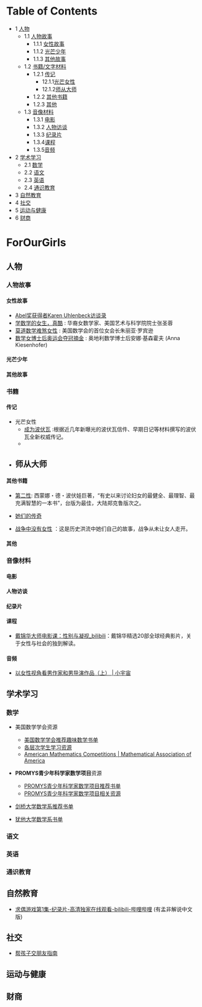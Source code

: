 # Table of Contents

* 1 [人物](#人物)
  * 1.1 [人物故事](#人物故事)
    * 1.1.1 [女性故事](#女性故事) 
    * 1.1.2 [光芒少年](#光芒少年) 
    * 1.1.3 [其他故事](#其他故事) 
  * 1.2 [书籍/文字材料](#书籍/文字材料)
      * 1.2.1 [传记](#传记) 
        * 12.1.1[光芒女性](#光芒女性)
        * 12.1.2[师从大师](#师从大师)
      * 1.2.2 [其他书籍](#其他书籍) 
      * 1.2.3 [其他](#其他) 
  * 1.3 [音像材料](#音像材料)
      * 1.3.1 [电影](#电影) 
      * 1.3.2 [人物访谈](#人物访谈) 
      * 1.3.3 [纪录片](#纪录片)
      * 1.3.4[课程](#课程)
      * 1.3.5[音频](#音频)
* 2 [ 学术学习](#学术学习)
  * 2.1 [数学](#数学)
  * 2.2 [语文](#语文)
  * 2.3 [英语](#英语)
  * 2.4  [通识教育](#通识教育)
* 3 [自然教育](#自然教育)
* 4 [社交](#社交)
* 5 [运动与健康](#运动与健康)
* 6 [财商](#财商) 

# ForOurGirls

## 人物

### 人物故事

#### 女性故事

- [Abel奖获得者Karen Uhlenbeck访谈录](People/20211028_KarenUhlenbeck.md) 
- [学数学的女生，真酷](People/20211028_CoolMathGirls.md) : 华裔女数学家、美国艺术与科学院院士张圣蓉
- [莫道数学难煞女性](People/20211028_JuliaRobinson.md) : 美国数学会的首位女会长朱丽亚·罗宾逊
- [数学女博士后奥运会夺冠摘金](People/20211028_AnnaKiesenhofer.md) : 奥地利数学博士后安娜·基森霍夫 (Anna Kiesenhofer) 

#### 光芒少年

#### 其他故事

### 书籍

#### 传记

- 光芒女性
  - [成为波伏瓦](People/20211103_BecomingBeauvoir.md) :根据近几年新曝光的波伏瓦信件、早期日记等材料撰写的波伏瓦全新权威传记。
  - 
- 师从大师
  - 

#### 其他书籍

- [第二性](People/20211103_TheSecondSex_SimonedeBeauvoir.md): 西蒙娜・德・波伏娃巨著，“有史以来讨论妇女的最健全、最理智、最充满智慧的一本书”，台版为最佳，大陆郑克鲁版次之。

- [她们的传奇](People/20211028_TheirLegend.md)
- [战争中没有女性](People/20211103_NoWemenInWar.md) ：这是历史洪流中她们自己的故事，战争从未让女人走开。

#### 其他

### 音像材料

#### 电影

#### 人物访谈

#### 纪录片

#### 课程

- [戴锦华大师电影课：性别与凝视_bilibili](https://www.bilibili.com/cheese/play/ep7655?spm_id_from=333.337.0.0)：戴锦华精选20部全球经典影片，关于女性与社会的独到解读。

#### 音频

- [以女性视角看男作家和男导演作品（上）  | 小宇宙 ](https://www.xiaoyuzhoufm.com/episode/60c50e46c2ec9bd456ec608b?s=eyJ1IjogIjVlN2Y1NmE0MGE3YmQ4MDljMmU5OTdkZCJ9)

## 学术学习

### 数学

- 美国数学学会资源
  - [美国数学学会推荐趣味数学书单](Academic/20211102_MAAMathReadingList.md)
  - [各层次学生学习资源](Academic/20211102_MAAMathStudentResou.md)
  - [American Mathematics Competitions | Mathematical Association of America](https://www.maa.org/math-competitions)

- **PROMYS青少年科学家数学项目**资源
  - [PROMYS青少年科学家数学项目推荐书单](Academic/20211102_PromysMathReadingList.md)
  - [PROMYS青少年科学家数学项目相关资源](Academic/20211102_PromysStudentResou.md)
- [剑桥大学数学系推荐书单](Academic/20211102_CamMathReadingList.md)
- [犹他大学数学系书单](Academic/20211102_UtahMathReadingList.md)

### 语文

### 英语

### 通识教育

## 自然教育

- [求偶游戏第1集-纪录片-高清独家在线观看-bilibili-哔哩哔哩](https://www.bilibili.com/bangumi/play/ep423829?share_medium=iphone&share_plat=ios&share_session_id=8F38522B-5E28-46C5-8DD4-D197D7AF6297&share_source=WEIXIN&share_tag=s_i&timestamp=1635385372&unique_k=WKVqoB) (有孟非解说中文版)

## 社交

- [帮孩子交朋友指南](SEL/20211102_HelpYourKidsMakeFriends.md)

## 运动与健康

## 财商

